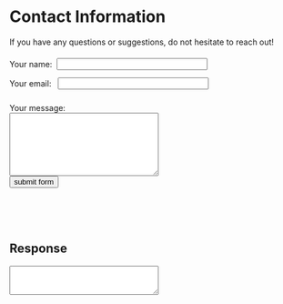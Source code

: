 # Contact Information

If you have any questions or suggestions, do not hesitate to reach out!


<form id="contact_form" action="/page/contact/submit" method="POST" enctype="multipart/form-data">
  
  <div style="display:flex; flex-direction: row; justify-content: left; align-items: center">
    <label class="required" for="name">Your name:</label><br />
    &nbsp&nbsp
    <input id="name" class="input" name="name" type="text" value="" size="30" /><br />
    <span id="name_validation" class="error_message"></span>
  </div>
  
  <div style="display:flex; flex-direction: row; justify-content: left; align-items: center">
    <label class="required" for="email">Your email:</label><br />
    &nbsp &nbsp
    <input id="email" class="input" name="email" type="text" value="" size="30" /><br />
    <span id="email_validation" class="error_message"></span>
  </div>
  </br>

  <div cstyle="display:flex; flex-direction: row; justify-content: left; align-items: center">
    <label class="required" for="message">Your message:</label><br />
    <textarea id="message" class="input" name="message" rows="7" cols="30"></textarea><br />
    <span id="message_validation" class="error_message"></span> 
  </div>

  <input id="submit_button" name="submit_button" type="submit" value="submit form" />
</form>

<br /><br /><br />

## Response

<textarea id="box" rows="3" cols="30"></textarea>


<script>
    const box = document.getElementById("box");

    contact_form.onsubmit = async (e) => {
      e.preventDefault();

      let res = await fetch("/page/contact/submit", {
        method: "POST",
        body: new FormData(contact_form),
      });

      if (res.ok) {
        let result = await res.text();
        box.innerHTML = result;
      } else {
        box.innerHTML = `Response error: ${res.status}`;
      };
    };
  </script>
